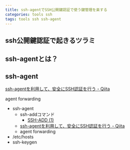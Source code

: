 ```yaml
---
title: ssh-agentでSSH公開鍵認証で使う鍵管理を楽する
categories: tools ssh
tags: tools ssh ssh-agent
---
```


## ssh公開鍵認証で起きるツラミ

## ssh-agentとは？

## ssh-agent
[ssh-agentを利用して、安全にSSH認証を行う - Qiita](https://qiita.com/naoki_mochizuki/items/93ee2643a4c6ab0a20f5)

agent forwarding

- ssh-agent
  - ssh-addコマンド
    - [SSH-ADD (1)](https://euske.github.io/openssh-jman/ssh-add.html)
  - [ssh-agentを利用して、安全にSSH認証を行う - Qiita](https://qiita.com/naoki_mochizuki/items/93ee2643a4c6ab0a20f5)
  - agent forwarding
- /etc/hosts
- ssh-keygen
